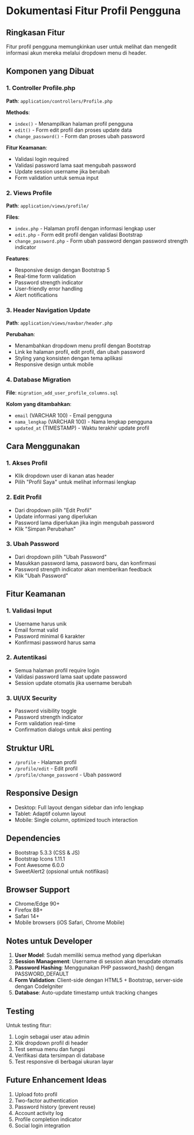 # Dokumentasi Fitur Profil Pengguna

## Ringkasan Fitur
Fitur profil pengguna memungkinkan user untuk melihat dan mengedit informasi akun mereka melalui dropdown menu di header.

## Komponen yang Dibuat

### 1. Controller Profile.php
**Path**: `application/controllers/Profile.php`

**Methods**:
- `index()` - Menampilkan halaman profil pengguna
- `edit()` - Form edit profil dan proses update data
- `change_password()` - Form dan proses ubah password

**Fitur Keamanan**:
- Validasi login required
- Validasi password lama saat mengubah password
- Update session username jika berubah
- Form validation untuk semua input

### 2. Views Profile
**Path**: `application/views/profile/`

**Files**:
- `index.php` - Halaman profil dengan informasi lengkap user
- `edit.php` - Form edit profil dengan validasi Bootstrap
- `change_password.php` - Form ubah password dengan password strength indicator

**Features**:
- Responsive design dengan Bootstrap 5
- Real-time form validation
- Password strength indicator
- User-friendly error handling
- Alert notifications

### 3. Header Navigation Update
**Path**: `application/views/navbar/header.php`

**Perubahan**:
- Menambahkan dropdown menu profil dengan Bootstrap
- Link ke halaman profil, edit profil, dan ubah password
- Styling yang konsisten dengan tema aplikasi
- Responsive design untuk mobile

### 4. Database Migration
**File**: `migration_add_user_profile_columns.sql`

**Kolom yang ditambahkan**:
- `email` (VARCHAR 100) - Email pengguna
- `nama_lengkap` (VARCHAR 100) - Nama lengkap pengguna  
- `updated_at` (TIMESTAMP) - Waktu terakhir update profil

## Cara Menggunakan

### 1. Akses Profil
- Klik dropdown user di kanan atas header
- Pilih "Profil Saya" untuk melihat informasi lengkap

### 2. Edit Profil
- Dari dropdown pilih "Edit Profil"
- Update informasi yang diperlukan
- Password lama diperlukan jika ingin mengubah password
- Klik "Simpan Perubahan"

### 3. Ubah Password
- Dari dropdown pilih "Ubah Password"
- Masukkan password lama, password baru, dan konfirmasi
- Password strength indicator akan memberikan feedback
- Klik "Ubah Password"

## Fitur Keamanan

### 1. Validasi Input
- Username harus unik
- Email format valid
- Password minimal 6 karakter
- Konfirmasi password harus sama

### 2. Autentikasi
- Semua halaman profil require login
- Validasi password lama saat update password
- Session update otomatis jika username berubah

### 3. UI/UX Security
- Password visibility toggle
- Password strength indicator
- Form validation real-time
- Confirmation dialogs untuk aksi penting

## Struktur URL

- `/profile` - Halaman profil
- `/profile/edit` - Edit profil
- `/profile/change_password` - Ubah password

## Responsive Design

- Desktop: Full layout dengan sidebar dan info lengkap
- Tablet: Adaptif column layout
- Mobile: Single column, optimized touch interaction

## Dependencies

- Bootstrap 5.3.3 (CSS & JS)
- Bootstrap Icons 1.11.1
- Font Awesome 6.0.0
- SweetAlert2 (opsional untuk notifikasi)

## Browser Support

- Chrome/Edge 90+
- Firefox 88+
- Safari 14+
- Mobile browsers (iOS Safari, Chrome Mobile)

## Notes untuk Developer

1. **User Model**: Sudah memiliki semua method yang diperlukan
2. **Session Management**: Username di session akan terupdate otomatis
3. **Password Hashing**: Menggunakan PHP password_hash() dengan PASSWORD_DEFAULT
4. **Form Validation**: Client-side dengan HTML5 + Bootstrap, server-side dengan CodeIgniter
5. **Database**: Auto-update timestamp untuk tracking changes

## Testing

Untuk testing fitur:
1. Login sebagai user atau admin
2. Klik dropdown profil di header
3. Test semua menu dan fungsi
4. Verifikasi data tersimpan di database
5. Test responsive di berbagai ukuran layar

## Future Enhancement Ideas

1. Upload foto profil
2. Two-factor authentication
3. Password history (prevent reuse)
4. Account activity log
5. Profile completion indicator
6. Social login integration
